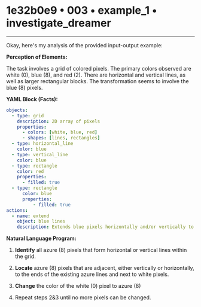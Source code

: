 # 1e32b0e9 • 003 • example_1 • investigate_dreamer

---
Okay, here's my analysis of the provided input-output example:

**Perception of Elements:**

The task involves a grid of colored pixels. The primary colors observed are white (0), blue (8), and red (2). There are horizontal and vertical lines, as well as larger rectangular blocks. The transformation seems to involve the blue (8) pixels.

**YAML Block (Facts):**



```yaml
objects:
  - type: grid
    description: 2D array of pixels
    properties:
      - colors: [white, blue, red]
      - shapes: [lines, rectangles]
  - type: horizontal_line
    color: blue
  - type: vertical_line
    color: blue
  - type: rectangle
    color: red
    properties:
      - filled: true
  - type: rectangle
      color: blue
      properties:
          - filled: true
actions:
  - name: extend
    object: blue lines
    description: Extends blue pixels horizontally and/or vertically to adjacent azure pixels.
```



**Natural Language Program:**

1.  **Identify** all azure (8) pixels that form horizontal or vertical lines within the grid.

2.  **Locate** azure (8) pixels that are adjacent, either vertically or horizontally, to the ends of the existing azure lines and next to white pixels.

3.  **Change** the color of the white (0) pixel to azure (8)

4. Repeat steps 2&3 until no more pixels can be changed.

